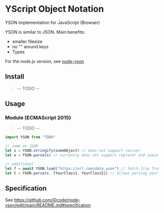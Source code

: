 # YScript Object Notation
YSON implementation for JavaScript (Browser)

YSON is similar to JSON.
Main benefits:
- smaller filesize
- no "" around keys
- Types

For the node.js version, see [node-yson](https://github.com/j0code/node-yson)

## Install
> -- TODO --

## Usage

### Module (ECMAScript 2015)
> -- TODO --
```js
import YSON from "TODO"

// same as JSON
let s = YSON.stringify(someObject) // does not support reviver
let o = YSON.parse(s) // currently does not support replacer and space

// additional
let f = await YSON.load("https://url.com/data.yson") // fetch file from URL and YSON.parse() it
let t = YSON.parse(s, [YourClass1, YourClass2]) // allows parsing your own classes back (see Types)
```

## Specification
See https://github.com/j0code/node-yson/edit/main/README.md#specification
